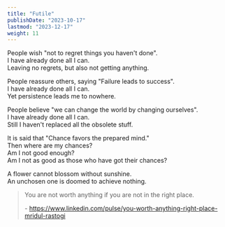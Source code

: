 ```yaml
---
title: "Futile"
publishDate: "2023-10-17"
lastmod: "2023-12-17"
weight: 11
---
```


People wish "not to regret things you haven't done".<br/>
I have already done all I can.<br/>
Leaving no regrets, but also not getting anything.<br/>

People reassure others, saying "Failure leads to success".<br/>
I have already done all I can.<br/>
Yet persistence leads me to nowhere.<br/>

People believe "we can change the world by changing ourselves".<br/>
I have already done all I can.<br/>
Still I haven't replaced all the obsolete stuff.<br/>

It is said that "Chance favors the prepared mind."<br/>
Then where are my chances?<br/>
Am I not good enough?<br/>
Am I not as good as those who have got their chances?<br/>

A flower cannot blossom without sunshine.<br/>
An unchosen one is doomed to achieve nothing.<br/>

> You are not worth anything if you are not in the right place.
>
> \- <https://www.linkedin.com/pulse/you-worth-anything-right-place-mridul-rastogi>
